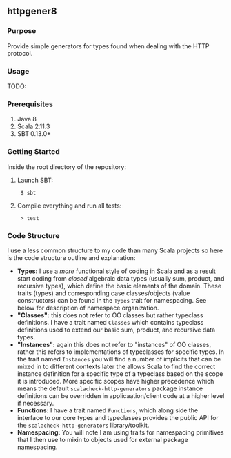 ## httpgener8

### Purpose

Provide simple generators for types found when dealing with the HTTP protocol.

### Usage

TODO:

### Prerequisites

1. Java 8
2. Scala 2.11.3
3. SBT 0.13.0+

### Getting Started

Inside the root directory of the repository:

1. Launch SBT:

        $ sbt

2. Compile everything and run all tests:

        > test

### Code Structure

I use a less common structure to my code than many Scala projects so here is
the code structure outline and explanation:

* **Types:** I use a _more_ functional style of coding in Scala and as a
  result start coding from _*closed*_ algebraic data types (usually sum,
  product, and recursive types), which define the basic elements of the
  domain. These traits (types) and corresponding case classes/objects (value
  constructors) can be found in the `Types` trait for namespacing. See below
  for description of namespace organization.
* **"Classes":**  this does not refer to OO classes but rather typeclass
  definitions. I have a trait named `Classes` which contains typeclass
  definitions used to extend our basic sum, product, and recursive data
  types.
* **"Instances":** again this does not refer to "instances" of OO classes,
  rather this refers to implementations of typeclasses for specific types.
  In the trait named `Instances` you will find a number of implicits that
  can be mixed in to different contexts later the allows Scala to find
  the correct instance definition for a specific type of a typeclass based
  on the scope it is introduced. More specific scopes have higher precedence
  which means the default `scalacheck-http-generators` package instance definitions can be
  overridden in applicaation/client code at a higher level if necessary.
* **Functions:** I have a trait named `Functions`, which along side the
  interface to our core types and typeclasses provides the public API for
  the `scalacheck-http-generators` library/toolkit.
* **Namespacing:** You will note I am using traits for namespacing primitives
  that I then use to mixin to objects used for external package namespacing.
